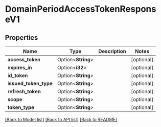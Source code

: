 # DomainPeriodAccessTokenResponseV1

## Properties

Name | Type | Description | Notes
------------ | ------------- | ------------- | -------------
**access_token** | Option<**String**> |  | [optional]
**expires_in** | Option<**i32**> |  | [optional]
**id_token** | Option<**String**> |  | [optional]
**issued_token_type** | Option<**String**> |  | [optional]
**refresh_token** | Option<**String**> |  | [optional]
**scope** | Option<**String**> |  | [optional]
**token_type** | Option<**String**> |  | [optional]

[[Back to Model list]](./README.md#documentation-for-models) [[Back to API list]](./README.md#documentation-for-api-endpoints) [[Back to README]](../README.md)
